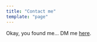 ```yaml
---
title: "Contact me"
template: "page"
---
```


Okay, you found me... DM me [here](https://www.instagram.com/secret_bananna/).
